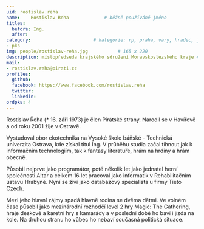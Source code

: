 ```yaml
---
uid: rostislav.reha	
name:    Rostislav Řeha	    		# běžně používáné jméno
titles:
  before: Ing.
  after:
category:                 		# kategorie: rp, praha, vary, hradec, jmk, senat
- pks
img: people/rostislav-reha.jpg           # 165 x 220
description: místopředseda krajského sdružení Moravskoslezského kraje # kratký popis, max 160 znaků
mail:
- rostislav.reha@pirati.cz
profiles:
  github:
  facebook:	https://www.facebook.com/rostislav.reha	
  twitter:
  linkedin: 
ordpks: 4
---
```


Rostislav Řeha (* 16. záři 1973) je člen Pirátské strany. Narodil se v Havířově a od roku 2001 žije v Ostravě.

Vystudoval obor ekotechnika na Vysoké škole báňské - Technická univerzita Ostrava, kde získal titul Ing. V průběhu studia začal tíhnout jak k informačním technologiím, tak k fantasy literatuře, hrám na hrdiny a hrám obecně.

Působil nejprve jako programátor, poté několik let jako jednatel herní společnosti Altar a celkem 16 let pracoval jako informatik v Rehabilitačním ústavu Hrabyně. Nyní se živí jako databázový specialista u firmy Tieto Czech.

Mezi jeho hlavní zájmy spadá hlavně rodina se dvěma dětmi. Ve volném čase působil jako mezinárodní rozhodčí level 2 hry Magic: The Gathering, hraje deskové a karetní hry s kamarády a v poslední době ho baví i jízda na kole. Na druhou stranu ho vůbec ho nebaví současná politická situace.
